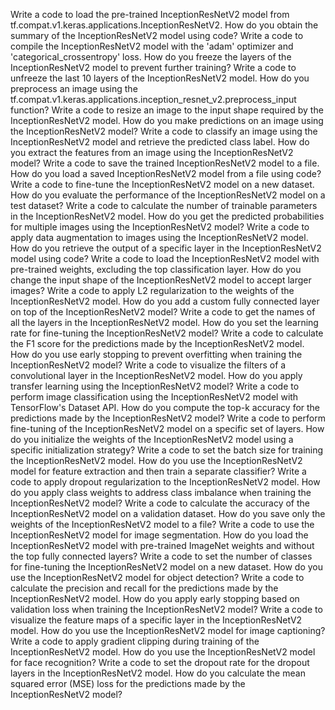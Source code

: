 Write a code to load the pre-trained InceptionResNetV2 model from tf.compat.v1.keras.applications.InceptionResNetV2.
How do you obtain the summary of the InceptionResNetV2 model using code?
Write a code to compile the InceptionResNetV2 model with the 'adam' optimizer and 'categorical_crossentropy' loss.
How do you freeze the layers of the InceptionResNetV2 model to prevent further training?
Write a code to unfreeze the last 10 layers of the InceptionResNetV2 model.
How do you preprocess an image using the tf.compat.v1.keras.applications.inception_resnet_v2.preprocess_input function?
Write a code to resize an image to the input shape required by the InceptionResNetV2 model.
How do you make predictions on an image using the InceptionResNetV2 model?
Write a code to classify an image using the InceptionResNetV2 model and retrieve the predicted class label.
How do you extract the features from an image using the InceptionResNetV2 model?
Write a code to save the trained InceptionResNetV2 model to a file.
How do you load a saved InceptionResNetV2 model from a file using code?
Write a code to fine-tune the InceptionResNetV2 model on a new dataset.
How do you evaluate the performance of the InceptionResNetV2 model on a test dataset?
Write a code to calculate the number of trainable parameters in the InceptionResNetV2 model.
How do you get the predicted probabilities for multiple images using the InceptionResNetV2 model?
Write a code to apply data augmentation to images using the InceptionResNetV2 model.
How do you retrieve the output of a specific layer in the InceptionResNetV2 model using code?
Write a code to load the InceptionResNetV2 model with pre-trained weights, excluding the top classification layer.
How do you change the input shape of the InceptionResNetV2 model to accept larger images?
Write a code to apply L2 regularization to the weights of the InceptionResNetV2 model.
How do you add a custom fully connected layer on top of the InceptionResNetV2 model?
Write a code to get the names of all the layers in the InceptionResNetV2 model.
How do you set the learning rate for fine-tuning the InceptionResNetV2 model?
Write a code to calculate the F1 score for the predictions made by the InceptionResNetV2 model.
How do you use early stopping to prevent overfitting when training the InceptionResNetV2 model?
Write a code to visualize the filters of a convolutional layer in the InceptionResNetV2 model.
How do you apply transfer learning using the InceptionResNetV2 model?
Write a code to perform image classification using the InceptionResNetV2 model with TensorFlow's Dataset API.
How do you compute the top-k accuracy for the predictions made by the InceptionResNetV2 model?
Write a code to perform fine-tuning of the InceptionResNetV2 model on a specific set of layers.
How do you initialize the weights of the InceptionResNetV2 model using a specific initialization strategy?
Write a code to set the batch size for training the InceptionResNetV2 model.
How do you use the InceptionResNetV2 model for feature extraction and then train a separate classifier?
Write a code to apply dropout regularization to the InceptionResNetV2 model.
How do you apply class weights to address class imbalance when training the InceptionResNetV2 model?
Write a code to calculate the accuracy of the InceptionResNetV2 model on a validation dataset.
How do you save only the weights of the InceptionResNetV2 model to a file?
Write a code to use the InceptionResNetV2 model for image segmentation.
How do you load the InceptionResNetV2 model with pre-trained ImageNet weights and without the top fully connected layers?
Write a code to set the number of classes for fine-tuning the InceptionResNetV2 model on a new dataset.
How do you use the InceptionResNetV2 model for object detection?
Write a code to calculate the precision and recall for the predictions made by the InceptionResNetV2 model.
How do you apply early stopping based on validation loss when training the InceptionResNetV2 model?
Write a code to visualize the feature maps of a specific layer in the InceptionResNetV2 model.
How do you use the InceptionResNetV2 model for image captioning?
Write a code to apply gradient clipping during training of the InceptionResNetV2 model.
How do you use the InceptionResNetV2 model for face recognition?
Write a code to set the dropout rate for the dropout layers in the InceptionResNetV2 model.
How do you calculate the mean squared error (MSE) loss for the predictions made by the InceptionResNetV2 model?